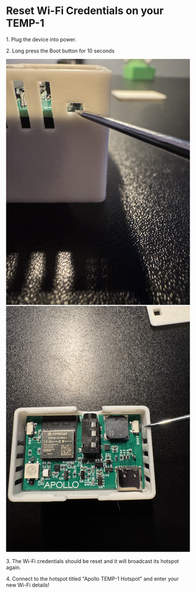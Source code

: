 # Reset Wi-Fi Credentials on your TEMP-1

1\. Plug the device into power.

2\. Long press the Boot button for 10 seconds

![](assets/temp-1b-boot-button-side-view-1.jpg)![](assets/temp-1b-boot-button-lid-off.jpg)

3\. The Wi-Fi credentials should be reset and it will broadcast its hotspot again.

4\. Connect to the hotspot titled "Apollo TEMP-1 Hotspot" and enter your new Wi-Fi details!